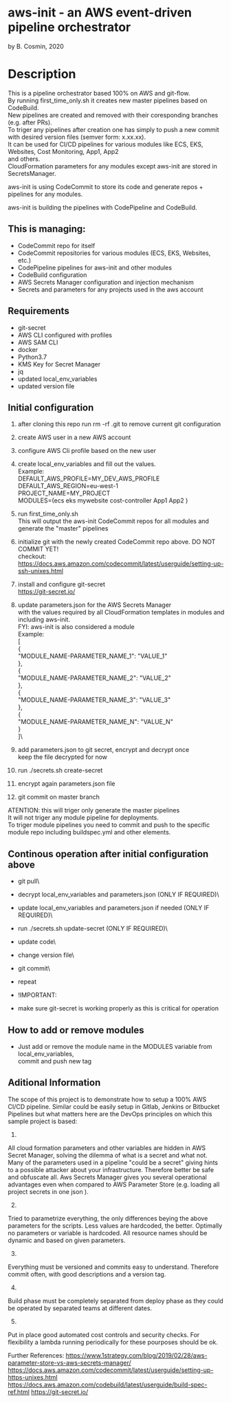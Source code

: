 # aws-init - an AWS event-driven pipeline orchestrator
by B. Cosmin, 2020

# Description
This is a pipeline orchestrator based 100% on AWS and git-flow. \
By running first_time_only.sh it creates new master pipelines based on CodeBuild. \
New pipelines are created and removed with their coresponding branches (e.g. after PRs). \
To triger any pipelines  after creation one has simply to push a new commit with desired version files (semver form: x.xx.xx). \
It can be used for CI/CD pipelines for various modules like ECS, EKS, Websites, Cost Monitoring, App1, App2 \
and others. \
CloudFormation parameters for any modules except aws-init are stored in SecretsManager.

aws-init is using CodeCommit to store its code and generate repos + pipelines for any modules.

aws-init is building the pipelines with CodePipeline and CodeBuild.

## This is managing:
* CodeCommit repo for itself
* CodeCommit repositories for various modules (ECS, EKS, Websites, etc.)
* CodePipeline pipelines for aws-init and other modules
* CodeBuild configuration
* AWS Secrets Manager configuration and injection mechanism
* Secrets and parameters for any projects used in the aws account

## Requirements
* git-secret
* AWS CLI configured with profiles
* AWS SAM CLI
* docker
* Python3.7
* KMS Key for Secret Manager
* jq
* updated local_env_variables
* updated version file

## Initial configuration
1. after cloning this repo run rm -rf .git to remove current git configuration

2. create AWS user in a new AWS account

3. configure AWS Cli profile based on the new user

4. create local_env_variables and fill out the values.\
Example:\
DEFAULT_AWS_PROFILE=MY_DEV_AWS_PROFILE\
DEFAULT_AWS_REGION=eu-west-1\
PROJECT_NAME=MY_PROJECT\
MODULES=(ecs eks mywebsite cost-controller App1 App2 )

5. run first_time_only.sh \
This will output the aws-init CodeCommit repos for all modules and generate the "master" pipelines

6. initialize git with the newly created CodeCommit repo above. DO NOT COMMIT YET! \
checkout: https://docs.aws.amazon.com/codecommit/latest/userguide/setting-up-ssh-unixes.html

7. install and configure git-secret \
https://git-secret.io/

8. update parameters.json for the AWS Secrets Manager \
with the values required by all CloudFormation templates in modules and including aws-init. \
FYI: aws-init is also considered a module \
Example:\
[\
  {\
    "MODULE_NAME-PARAMETER_NAME_1": "VALUE_1"\
  },\
  {\
    "MODULE_NAME-PARAMETER_NAME_2": "VALUE_2"\
  },\
  {\
    "MODULE_NAME-PARAMETER_NAME_3": "VALUE_3"\
  },\
  {\
    "MODULE_NAME-PARAMETER_NAME_N": "VALUE_N"\
  }\
]\

9. add parameters.json to git secret, encrypt and decrypt once\
keep the file decrypted for now

10. run ./secrets.sh create-secret

11. encrypt again parameters.json file

12. git commit on master branch

ATENTION: this will triger only generate the master pipelines\
It will not triger any module pipeline for deployments.\
To triger module pipelines you need to commit and push to the specific module repo including buildspec.yml and other elements.


## Continous operation after initial configuration above
* git pull\
* decrypt local_env_variables and parameters.json (ONLY IF REQUIRED)\
* update local_env_variables and parameters.json if needed (ONLY IF REQUIRED)\
* run ./secrets.sh update-secret (ONLY IF REQUIRED)\
* update code\
* change version file\
* git commit\
* repeat

* !IMPORTANT: 
- make sure git-secret is working properly as this is critical for operation

## How to add or remove modules
* Just add or remove the module name in the MODULES variable from local_env_variables,\
commit and push new tag


## Aditional Information
The scope of this project is to demonstrate how to setup a 100% AWS CI/CD pipeline.
Similar could be easily setup in Gitlab, Jenkins or Bitbucket Pipelines but what matters here 
are the DevOps principles on which this sample project is based:

1.
All cloud formation parameters and other variables are hidden in AWS Secret Manager, 
solving the dilemma of what is a secret and what not. 
Many of the parameters used in a pipeline "could be a secret" giving hints to 
a possible attacker about your infrastructure. Therefore better be safe and obfuscate all.
Aws Secrets Manager gives you several operational advantages even when compared to 
AWS Parameter Store (e.g. loading all project secrets in one json ).

2.
Tried to parametrize everything, the only differences beying the above parameters for the 
scripts. Less values are hardcoded, the better. Optimally no parameters or variable is hardcoded.
All resource names should be dynamic and based on given parameters.

3.
Everything must be versioned and commits easy to understand. Therefore commit often, with good descriptions and a version tag.

4.
Build phase must be completely separated from deploy phase as they could be operated by separated teams at different dates.

5.
Put in place good automated cost controls and security checks. 
For flexibility a lambda running periodically for these pourposes should be ok.

Further References:
https://www.1strategy.com/blog/2019/02/28/aws-parameter-store-vs-aws-secrets-manager/
https://docs.aws.amazon.com/codecommit/latest/userguide/setting-up-https-unixes.html
https://docs.aws.amazon.com/codebuild/latest/userguide/build-spec-ref.html
https://git-secret.io/